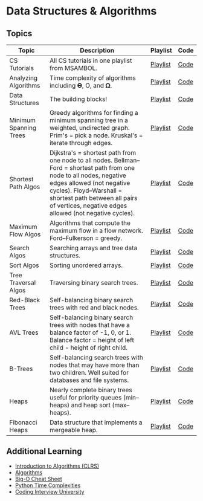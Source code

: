 # Data Structures & Algorithms


## Topics 

| Topic | Description | Playlist | Code | 
| ----- | ----------- | -------- | -----|
| CS Tutorials | All CS tutorials in one playlist from MSAMBOL. | [Playlist](https://www.youtube.com/playlist?list=PL9xmBV_5YoZPKwb4XPB1sG7S6kNpN9JJo) | [Code](https://github.com/msambol/dsa) |
| Analyzing Algorithms | Time complexity of algorithms including 𝚯, O, and 𝛀. | [Playlist](https://www.youtube.com/playlist?list=PL9xmBV_5YoZMxejjIyFHWa-4nKg6sdoIv) | [Code](https://github.com/msambol/dsa/tree/master/analyzing_algorithms) |
| Data Structures | The building blocks! | [Playlist](https://www.youtube.com/playlist?list=PL9xmBV_5YoZO2D89q42-y8voxIJKpB4oR) | [Code](https://github.com/msambol/dsa/tree/master/data_structures) |
| Minimum Spanning Trees | Greedy algorithms for finding a minimum spanning tree in a weighted, undirected graph. Prim's = pick a node. Kruskal's = iterate through edges. | [Playlist](https://www.youtube.com/playlist?list=PL9xmBV_5YoZObEi3Hf6lmyW-CBfs7nkOV) | [Code](https://github.com/msambol/dsa/tree/master/minimum_spanning_trees) | 
| Shortest Path Algos | Dijkstra's = shortest path from one node to all nodes. Bellman–Ford = shortest path from one node to all nodes, negative edges allowed (not negative cycles). Floyd–Warshall = shortest path between all pairs of vertices, negative edges allowed (not negative cycles). | [Playlist](https://www.youtube.com/playlist?list=PL9xmBV_5YoZO-Y-H3xIC9DGSfVYJng9Yw) | [Code](https://github.com/msambol/dsa/tree/master/shortest_path) | 
| Maximum Flow Algos | Algorithms that compute the maximum flow in a flow network. Ford–Fulkerson = greedy. | [Playlist](https://www.youtube.com/playlist?list=PL9xmBV_5YoZPxifnyXjQVU1bhU4b4_Ts2) | [Code](https://github.com/msambol/dsa/tree/master/maximum_flow) |
| Search Algos | Searching arrays and tree data structures. | [Playlist](https://www.youtube.com/playlist?list=PL9xmBV_5YoZMIAJn8M6At9CjZ0Wu0B31d) | [Code](https://github.com/msambol/dsa/tree/master/search) |
| Sort Algos | Sorting unordered arrays. | [Playlist](https://www.youtube.com/playlist?list=PL9xmBV_5YoZOZSbGAXAPIq1BeUf4j20pl) | [Code](https://github.com/msambol/dsa/tree/master/sort) |
| Tree Traversal Algos | Traversing binary search trees. | [Playlist](https://www.youtube.com/playlist?list=PL9xmBV_5YoZO1JC2RgEi04nLy6D-rKk6b) | [Code](https://github.com/msambol/dsa/tree/master/tree_traversal) |
| Red-Black Trees | Self-balancing binary search trees with red and black nodes. | [Playlist](https://www.youtube.com/playlist?list=PL9xmBV_5YoZNqDI8qfOZgzbqahCUmUEin) | [Code](https://github.com/msambol/dsa/blob/master/trees/red_black_tree.py) |
| AVL Trees | Self-balancing binary search trees with nodes that have a balance factor of -1, 0, or 1. Balance factor = height of left child - height of right child. | [Playlist](https://www.youtube.com/playlist?list=PL9xmBV_5YoZOUFgdIeOPuH6cfSnNRMau-) | [Code](https://github.com/msambol/dsa/blob/master/trees/avl_tree.py) |
| B-Trees | Self-balancing search trees with nodes that may have more than two children. Well suited for databases and file systems. | [Playlist](https://www.youtube.com/playlist?list=PL9xmBV_5YoZNFPPv98DjTdD9X6UI9KMHz) | [Code](https://github.com/msambol/dsa/blob/master/trees/b_tree.py) |
| Heaps | Nearly complete binary trees useful for priority queues (min–heaps) and heap sort (max–heaps). | [Playlist](https://www.youtube.com/playlist?list=PL9xmBV_5YoZNsyqgPW-DNwUeT8F8uhWc6) | [Code](https://github.com/msambol/dsa/blob/master/data_structures/heap.py) |
| Fibonacci Heaps | Data structure that implements a mergeable heap. | [Playlist](https://www.youtube.com/playlist?list=PL9xmBV_5YoZNkwWDXcSiZjMgacw2P0U2j) | [Code](https://github.com/msambol/dsa/blob/master/data_structures/fibonacci_heap.py) |

## Additional Learning

* [Introduction to Algorithms (CLRS)](https://a.co/d/7oRsCT2)
* [Algorithms](https://a.co/d/icfHd1S)
* [Big-O Cheat Sheet](https://www.bigocheatsheet.com/)
* [Python Time Complexities](https://wiki.python.org/moin/TimeComplexity)
* [Coding Interview University](https://github.com/jwasham/coding-interview-university)
